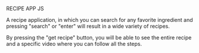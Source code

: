 RECIPE APP JS




A recipe application, in which you can search for any favorite ingredient and pressing "search" or "enter" will result in a wide variety of recipes.

By pressing the "get recipe" button, you will be able to see the entire recipe and a specific video where you can follow all the steps.
